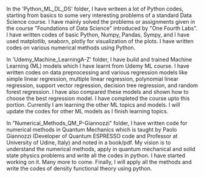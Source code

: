 In the 'Python_ML_DL_DS' folder, I have writeen a lot of Python codes, starting from basics to some very interesting problems of a standard Data Science course. 
I have mainly solved the problems or assignments given in the course "Foundations of Data Science" introduced by "One Fourth Labs". I have written codes of basic 
Python, Numpy, Pandas, Sympy, and I have used matplotlib, seaborn, plotly for visualization of the plots. I have written codes on various numerical methods 
using Python. 

In 'Udemy_Machine_LearningA-Z' folder, I have build and trained Machine Learning (ML) models which I have learnt from Udemy ML course. I have written codes on 
data preprocessing and various regression models like simple linear regression, multiple linear regression, polynomial linear regression, support vector regression, 
decision tree regression, and random forest regression. I have also compared these models and shown how to choose the best regression model. I have completed 
the course upto this portion. Currently I am learning the other ML topics and models. I will update the codes for other ML models as I finish learning topics. 

In "Numerical_Methods_QM_P-Giannozzi" folder, I have written code for numerical methods in Quantum Mechanics which is taught by Paolo Giannozzi (Developer of Quantum ESPRESSO 
code and Professor at University of Udine, Italy) and noted in a book/pdf. My vision is to understand the numerical methods, apply in quantum mechanical and solid state physics
problems and write all the codes in python. I have started working on it. Many more to come. Finally, I will apply all the methods and write the codes of density functional theory 
using python. 
